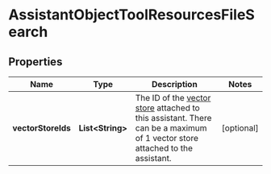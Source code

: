 # AssistantObjectToolResourcesFileSearch

## Properties
Name | Type | Description | Notes
------------ | ------------- | ------------- | -------------
**vectorStoreIds** | **List&lt;String&gt;** | The ID of the [vector store](/docs/api-reference/vector-stores/object) attached to this assistant. There can be a maximum of 1 vector store attached to the assistant.  |  [optional]
